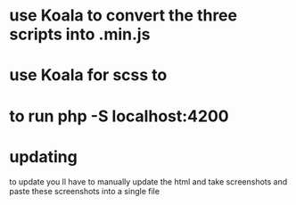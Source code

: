 # use Koala to convert the three scripts into .min.js

# use Koala for scss to

# to run php -S localhost:4200

# updating
to update you ll have to manually update the html and take screenshots and paste these screenshots into a single file